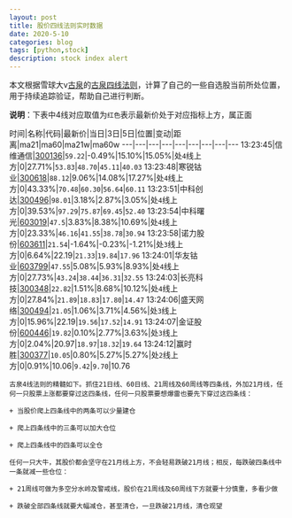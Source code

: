 ```yaml
---
layout: post
title: 股价四线法则实时数据
date: 2020-5-10
categories: blog
tags: [python,stock]
description: stock index alert
---
```



本文根据雪球大v[古泉](https://xueqiu.com/u/7148646888)的[古泉四线法则](https://xueqiu.com/7148646888/130498192)，计算了自己的一些自选股当前所处位置，用于持续追踪验证，帮助自己进行判断。

**说明**：下表中4线对应取值为`红色`表示最新价处于对应指标上方，属正面

时间|名称|代码|最新价|当日|3日|5日|位置|变动|距离|ma21|ma60|ma21w|ma60w
---|---|---|---|---|---|---|---|---
13:23:45|信维通信|[300136](https://xueqiu.com/S/SZ300136)|`59.22`|-0.49%|15.10%|15.05%|处`4`线上方|0|27.71%|`53.83`|`48.70`|`45.11`|`40.03`
13:23:48|寒锐钴业|[300618](https://xueqiu.com/S/SZ300618)|`88.12`|9.06%|14.08%|17.27%|处`4`线上方|0|43.33%|`70.48`|`60.30`|`56.64`|`60.11`
13:23:51|中科创达|[300496](https://xueqiu.com/S/SZ300496)|`98.01`|3.18%|2.87%|3.05%|处`4`线上方|0|39.53%|`97.29`|`75.87`|`69.45`|`52.40`
13:23:54|中科曙光|[603019](https://xueqiu.com/S/SH603019)|`47.5`|3.83%|8.38%|10.69%|处`4`线上方|0|23.33%|`46.16`|`41.55`|`38.78`|`30.94`
13:23:58|诺力股份|[603611](https://xueqiu.com/S/SH603611)|`21.54`|-1.64%|-0.23%|-1.21%|处`3`线上方|0|6.64%|22.19|`21.33`|`19.84`|`17.96`
13:24:01|华友钴业|[603799](https://xueqiu.com/S/SH603799)|`47.55`|5.08%|5.93%|8.93%|处`4`线上方|0|27.73%|`43.24`|`38.44`|`36.31`|`32.55`
13:24:03|长亮科技|[300348](https://xueqiu.com/S/SZ300348)|`22.82`|1.51%|8.68%|10.12%|处`4`线上方|0|27.84%|`21.89`|`18.83`|`17.80`|`14.47`
13:24:06|盛天网络|[300494](https://xueqiu.com/S/SZ300494)|`21.05`|1.06%|3.71%|4.56%|处`3`线上方|0|15.96%|22.19|`19.56`|`17.52`|`14.91`
13:24:07|金证股份|[600446](https://xueqiu.com/S/SH600446)|`19.82`|0.10%|2.77%|3.63%|处`3`线上方|0|2.04%|20.97|`18.97`|`18.32`|`19.64`
13:24:12|赢时胜|[300377](https://xueqiu.com/S/SZ300377)|`10.05`|0.80%|5.27%|5.27%|处`2`线上方|0|0.91%|10.06|`9.42`|`9.70`|10.76

```
古泉4线法则的精髓如下。抓住21日线、60日线、21周线及60周线等四条线，外加21月线，任何一只股票上涨都要穿过这四条线，任何一只股票要想爆雷也要先下穿过这四条线：

+ 当股价爬上四条线中的两条可以少量建仓

+ 爬上四条线中的三条可以加大仓位

+ 爬上四条线中的四条可以全仓

任何一只大牛，其股价都会坚守在21月线上方，不会轻易跌破21月线；相反，每跌破四条线中一条就减一些仓位：

+ 21周线可做为多空分水岭及警戒线，股价在21周线及60周线下方就要十分慎重，多看少做

+ 跌破全部四条线就要大幅减仓，甚至清仓，一旦跌破21月线，清仓观望
```